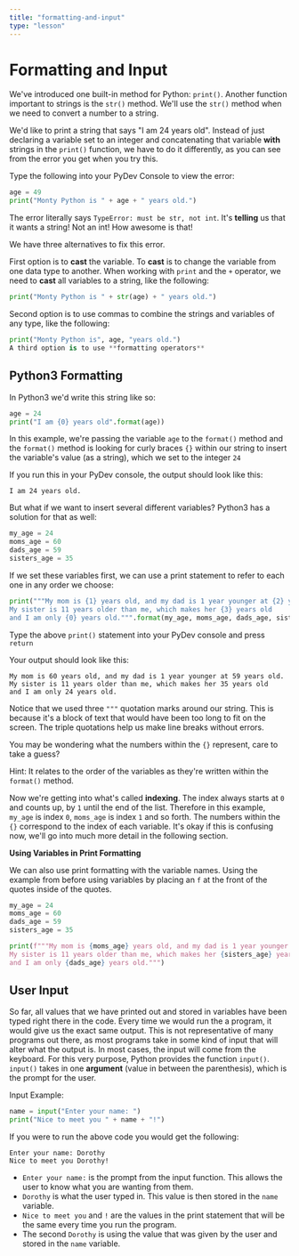 ```yaml
---
title: "formatting-and-input"
type: "lesson"
---
```


# Formatting and Input

We've introduced one built-in method for Python: `print()`. Another function important to strings is the `str()` method. We'll use the `str()` method when we need to convert a number to a string.

We'd like to print a string that says "I am 24 years old". Instead of just declaring a variable set to an integer and concatenating that variable **with** strings in the `print()` function, we have to do it differently, as you can see from the error you get when you try this.

Type the following into your PyDev Console to view the error:
```python
age = 49
print("Monty Python is " + age + " years old.")
```
The error literally says `TypeError: must be str, not int`. It's **telling** us that it wants a string! Not an int! How awesome is that!

We have three alternatives to fix this error.

First option is to **cast** the variable. To **cast** is to change the variable from one data type to another. When working with `print` and the `+` operator, we need to **cast** all variables to a string, like the following:
```python
print("Monty Python is " + str(age) + " years old.")
```
Second option is to use commas to combine the strings and variables of any type, like the following:
```python
print("Monty Python is", age, "years old.")
A third option is to use **formatting operators**
```
## Python3 Formatting

In Python3 we'd write this string like so:
```python
age = 24
print("I am {0} years old".format(age))
```
In this example, we're passing the variable `age` to the `format()` method and the `format()` method is looking for curly braces `{}` within our string to insert the variable's value (as a string), which we set to the integer `24`

If you run this in your PyDev console, the output should look like this:
```
I am 24 years old.
```
But what if we want to insert several different variables? Python3 has a solution for that as well:
```python
my_age = 24
moms_age = 60
dads_age = 59
sisters_age = 35
```
If we set these variables first, we can use a print statement to refer to each one in any order we choose:
```python
print("""My mom is {1} years old, and my dad is 1 year younger at {2} years old.
My sister is 11 years older than me, which makes her {3} years old
and I am only {0} years old.""".format(my_age, moms_age, dads_age, sisters_age))
```
Type the above `print()` statement into your PyDev console and press `return`

Your output should look like this:
```
My mom is 60 years old, and my dad is 1 year younger at 59 years old.
My sister is 11 years older than me, which makes her 35 years old
and I am only 24 years old.
```
Notice that we used three `"""` quotation marks around our string. This is because it's a block of text that would have been too long to fit on the screen. The triple quotations help us make line breaks without errors.

You may be wondering what the numbers within the `{}` represent, care to take a guess?

Hint: It relates to the order of the variables as they're written within the `format()` method.

Now we're getting into what's called **indexing**. The index always starts at `0` and counts up, by `1` until the end of the list. Therefore in this example, `my_age` is index `0`, `moms_age` is index `1` and so forth. The numbers within the `{}` correspond to the index of each variable. It's okay if this is confusing now, we'll go into much more detail in the following section.

**Using Variables in Print Formatting**

We can also use print formatting with the variable names. Using the example from before using variables by placing an `f` at the front of the quotes inside of the quotes.
```python
my_age = 24
moms_age = 60
dads_age = 59
sisters_age = 35

print(f"""My mom is {moms_age} years old, and my dad is 1 year younger at {dads_age} years old.
My sister is 11 years older than me, which makes her {sisters_age} years old
and I am only {dads_age} years old.""")
```

## User Input

So far, all values that we have printed out and stored in variables have been typed right there in the code. Every time we would run the a program, it would give us the exact same output. This is not representative of many programs out there, as most programs take in some kind of input that will alter what the output is. In most cases, the input will come from the keyboard. For this very purpose, Python provides the function `input()`. `input()` takes in one **argument** (value in between the parenthesis), which is the prompt for the user.

Input Example:
```python
name = input("Enter your name: ")
print("Nice to meet you " + name + "!")
```
If you were to run the above code you would get the following:
```
Enter your name: Dorothy
Nice to meet you Dorothy!
```
- `Enter your name:` is the prompt from the input function. This allows the user to know what you are wanting from them.
- `Dorothy` is what the user typed in. This value is then stored in the `name` variable.
- `Nice to meet you` and `!` are the values in the print statement that will be the same every time you run the program.
- The second `Dorothy` is using the value that was given by the user and stored in the `name` variable.
